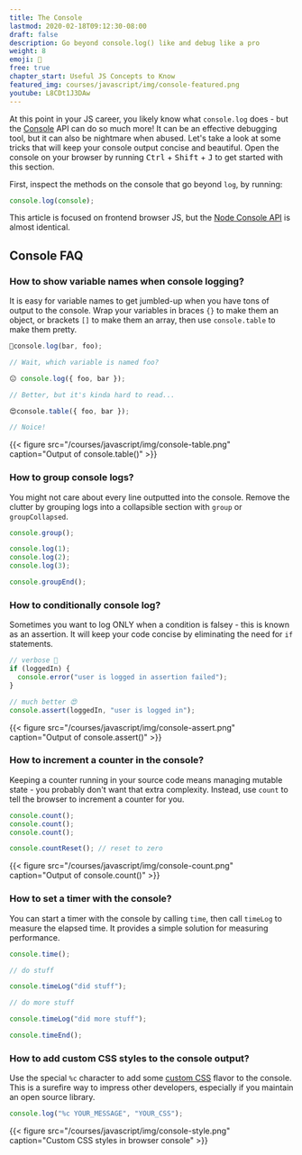 ```yaml
---
title: The Console
lastmod: 2020-02-18T09:12:30-08:00
draft: false
description: Go beyond console.log() like and debug like a pro
weight: 8
emoji: 🧐
free: true
chapter_start: Useful JS Concepts to Know
featured_img: courses/javascript/img/console-featured.png
youtube: L8CDt1J3DAw
---
```


At this point in your JS career, you likely know what `console.log` does - but the [Console](https://developers.google.com/web/tools/chrome-devtools/console) API can do so much more! It can be an effective debugging tool, but it can also be nightmare when abused. Let's take a look at some tricks that will keep your console output concise and beautiful. Open the console on your browser by running <kbd>Ctrl</kbd> + <kbd>Shift</kbd> + <kbd>J</kbd> to get started with this section.

First, inspect the methods on the console that go beyond `log`, by running:

```javascript
console.log(console);
```

This article is focused on frontend browser JS, but the [Node Console API](https://nodejs.org/api/console.html) is almost identical.

## Console FAQ

<div class="insta">

</div>

### How to show variable names when console logging?

It is easy for variable names to get jumbled-up when you have tons of output to the console. Wrap your variables in braces `{}` to make them an object, or brackets `[]` to make them an array, then use `console.table` to make them pretty.

```javascript
💩console.log(bar, foo);

// Wait, which variable is named foo?

😐 console.log({ foo, bar });

// Better, but it's kinda hard to read...

😍console.table({ foo, bar });

// Noice!
```

{{< figure src="/courses/javascript/img/console-table.png" caption="Output of console.table()" >}}

### How to group console logs?

You might not care about every line outputted into the console. Remove the clutter by grouping logs into a collapsible section with `group` or `groupCollapsed`.

```javascript
console.group();

console.log(1);
console.log(2);
console.log(3);

console.groupEnd();
```

### How to conditionally console log?

Sometimes you want to log ONLY when a condition is falsey - this is known as an assertion. It will keep your code concise by eliminating the need for `if` statements.

```javascript
// verbose 💩
if (loggedIn) {
  console.error("user is logged in assertion failed");
}

// much better 😍
console.assert(loggedIn, "user is logged in");
```

{{< figure src="/courses/javascript/img/console-assert.png" caption="Output of console.assert()" >}}

### How to increment a counter in the console?

Keeping a counter running in your source code means managing mutable state - you probably don't want that extra complexity. Instead, use `count` to tell the browser to increment a counter for you.

```javascript
console.count();
console.count();
console.count();

console.countReset(); // reset to zero
```

{{< figure src="/courses/javascript/img/console-count.png" caption="Output of console.count()" >}}

### How to set a timer with the console?

You can start a timer with the console by calling `time`, then call `timeLog` to measure the elapsed time. It provides a simple solution for measuring performance.

```js
console.time();

// do stuff

console.timeLog("did stuff");

// do more stuff

console.timeLog("did more stuff");

console.timeEnd();
```

### How to add custom CSS styles to the console output?

Use the special `%c` character to add some [custom CSS](https://stackoverflow.com/questions/7505623/colors-in-javascript-console) flavor to the console. This is a surefire way to impress other developers, especially if you maintain an open source library.

```javascript
console.log("%c YOUR_MESSAGE", "YOUR_CSS");
```

{{< figure src="/courses/javascript/img/console-style.png" caption="Custom CSS styles in browser console" >}}

